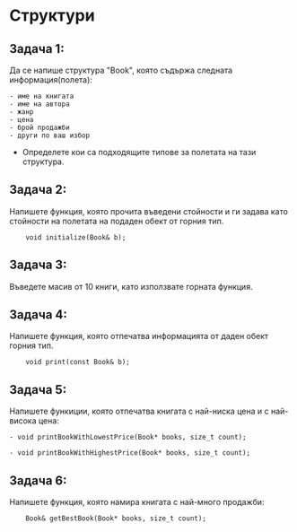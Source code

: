 # Структури

## Задача 1:
Да се напише структура "Book", която съдържа следната информация(полета):
	
	- име на книгата
	- име на автора
	- жанр
	- цена
	- брой продажби
	- други по ваш избор

* Определете кои са подходящите типове за полетата на тази структура.

## Задача 2:
Напишете функция, която прочита въведени стойности и ги задава като стойности на полетата 
   на подаден обект от горния тип.

		void initialize(Book& b);

## Задача 3:
Въведете масив от 10 книги, като използвате горната функция.

## Задача 4:
Напишете функция, която отпечатва информацията от даден обект горния тип.

		void print(const Book& b);

## Задача 5:
Напишете функиции, която отпечатва книгата с най-ниска цена и с най-висока цена:

	- void printBookWithLowestPrice(Book* books, size_t count);

	- void printBookWithHighestPrice(Book* books, size_t count);

## Задача 6:
Напишете функция, която намира книгата с най-много продажби:

		Book& getBestBook(Book* books, size_t count);
